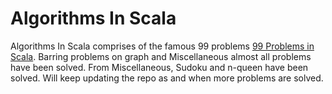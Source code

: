 # Algorithms In Scala
Algorithms In Scala comprises of the famous 99 problems [99 Problems in Scala](http://aperiodic.net/phil/scala/s-99/). Barring problems on graph and Miscellaneous almost all problems have been solved. From Miscellaneous, Sudoku and n-queen have been solved. Will keep updating the repo as and when more problems are solved.
